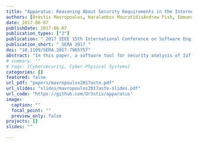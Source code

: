 ```yaml
---
title: "Apparatus: Reasoning About Security Requirements in the Internet of Things"
authors: [Orestis Mavropoulos, Haralambos MouratidisAndrew Fish, Emmanouil Panaousis, Christos Kalloniatis]
date: 2017-06-07
publishDate: 2017-06-07
publication_types: ["2"]
publication: "_2017 IEEE 15th International Conference on Software Engineering Research, Management and Applications_"
publication_short: "_SERA 2017_"
doi: "10.1109/SERA.2017.7965757"
abstract: "In this paper, a software tool for security analysis of IoT systems is presented. The tool, named ASTo (Apparatus Software Tool) enables the visualization of IoT systems using a domain-specific modeling language. The modeling language provides constructs to express the hardware, software and social concepts of an IoT system along with security concepts. Security issues of IoT systems are identified based on the attributes of the constructs and their relationships. Security analysis is facilitated using the visualization mechanisms of the tool to recognize the secure posture of an IoT system."
# summary: ""
# tags: [Cybersecurity, Cyber-Physical Systems]
categories: []
featured: false
url_pdf: "papers/mavropoulos2017asto.pdf"
url_slides: "slides/mavropoulos2017asto-slides.pdf"
url_code: "https://github.com/Or3stis/apparatus"
image:
  caption: ""
  focal_point: ""
  preview_only: false
projects: []
slides: ""

---
```

